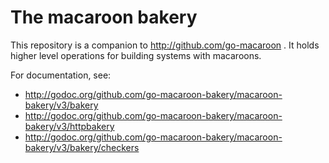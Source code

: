 # The macaroon bakery

This repository is a companion to http://github.com/go-macaroon .
It holds higher level operations for building systems with macaroons.

For documentation, see:

- http://godoc.org/github.com/go-macaroon-bakery/macaroon-bakery/v3/bakery
- http://godoc.org/github.com/go-macaroon-bakery/macaroon-bakery/v3/httpbakery
- http://godoc.org/github.com/go-macaroon-bakery/macaroon-bakery/v3/bakery/checkers
